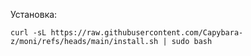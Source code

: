 Установка:

`curl -sL https://raw.githubusercontent.com/Capybara-z/moni/refs/heads/main/install.sh | sudo bash`
